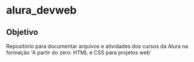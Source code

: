 # alura_devweb

## Objetivo
Repositório para documentar arquivos e atividades dos cursos da Alura na formação 'A partir do zero: HTML e CSS para projetos web'
